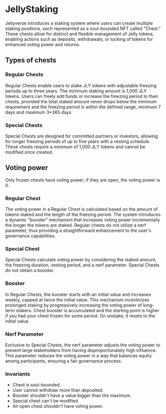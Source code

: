# JellyStaking

Jellyverse introduces a staking system where users can create multiple staking positions, each represented as a soul-bounded NFT called "Chest." These chests allow for distinct and flexible management of Jelly tokens, enabling actions such as deposits, withdrawals, or locking of tokens for enhanced voting power and returns.

## Types of chests

### Regular Chests

Regular Chests enable users to stake JLY tokens with adjustable freezing periods up to three years. The minimum staking amount is 1,000 JLY tokens. Users can freely add funds or increase the freezing period to their chests, provided the total staked amount never drops below the minimum requirement and the freezing period is within the defined range, minimum 7 days and maximum 3\*365 days.

### Special Chests

Special Chests are designed for committed partners or investors, allowing for longer freezing periods of up to five years with a vesting schedule. These chests require a minimum of 1,000 JLY tokens and cannot be modified once created.

## Voting power

Only frozen chests have voting power; if they are open, the voting power is 0.

### Regular Chest

The voting power in a Regular Chest is calculated based on the amount of tokens staked and the length of the freezing period. The system introduces a dynamic "booster" mechanism that increases voting power incrementally the longer the tokens are staked. Regular chests do not utilize a nerf parameter, thus providing a straightforward enhancement to the user's governance capabilities.

### Special Chest

Special Chests calculate voting power by considering the staked amount, the freezing duration, vesting period, and a nerf parameter. Special Chests do not obtain a booster.

### Booster

In Regular Chests, the booster starts with an initial value and increases weekly, capped at twice the initial value. This mechanism incentivizes prolonged staking by progressively increasing the voting power of long-term stakers. Chest booster is accumulated and the starting point is higher if you had your chest frozen for some period. On unstake, it resets to the initial value.

### Nerf Parameter

Exclusive to Special Chests, the nerf parameter adjusts the voting power to prevent large stakeholders from having disproportionately high influence. This parameter reduces the voting power in a way that balances equity among participants, ensuring a fair governance process.

### Invariants

- Chest is soul-bounded.
- User cannot withdraw more than deposited.
- Booster shouldn't have a value bigger than the maximum.
- Special chest can't be modified.
- An open chest shouldn't have voting power.
